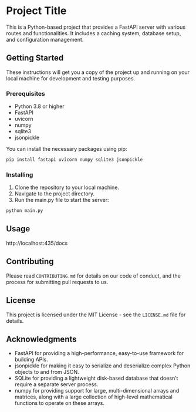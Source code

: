 # Project Title

This is a Python-based project that provides a FastAPI server with various routes and functionalities. It includes a caching system, database setup, and configuration management.

## Getting Started

These instructions will get you a copy of the project up and running on your local machine for development and testing purposes.

### Prerequisites

- Python 3.8 or higher
- FastAPI
- uvicorn
- numpy
- sqlite3
- jsonpickle

You can install the necessary packages using pip:

```sh
pip install fastapi uvicorn numpy sqlite3 jsonpickle
```

### Installing

1. Clone the repository to your local machine.
2. Navigate to the project directory.
3. Run the main.py file to start the server:

```sh
python main.py
```

## Usage

http://localhost:435/docs




## Contributing

Please read `CONTRIBUTING.md` for details on our code of conduct, and the process for submitting pull requests to us.

## License

This project is licensed under the MIT License - see the `LICENSE.md` file for details.

## Acknowledgments

- FastAPI for providing a high-performance, easy-to-use framework for building APIs.
- jsonpickle for making it easy to serialize and deserialize complex Python objects to and from JSON.
- SQLite for providing a lightweight disk-based database that doesn’t require a separate server process.
- numpy for providing support for large, multi-dimensional arrays and matrices, along with a large collection of high-level mathematical functions to operate on these arrays.
